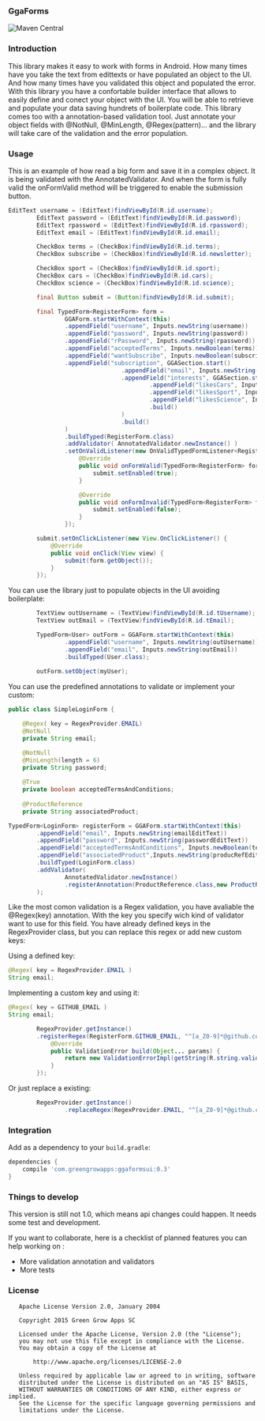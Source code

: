 ### GgaForms
![Maven Central](https://maven-badges.herokuapp.com/maven-central/com.greengrowapps/ggaforms/badge.svg?style=flat)

### Introduction
This library makes it easy to work with forms in Android. How many times have you take the text from edittexts or have populated an object to the UI. And how many times have you validated this object and populated the error. With this library you have a confortable builder interface that allows to easily define and conect your object with the UI. You will be able to retrieve and populate your data saving hundrets of boilerplate code.
This library comes too with a annotation-based validation tool. Just annotate your object fields with @NotNull, @MinLength, @Regex(pattern)... and the library will take care of the validation and the error population.

### Usage

This is an example of how read a big form and save it in a complex object. It is being validated with the AnnotatedValidator. And when the form is fully valid the onFormValid method will be triggered to enable the submission button. 

```java
EditText username = (EditText)findViewById(R.id.username);
        EditText password = (EditText)findViewById(R.id.password);
        EditText rpassword = (EditText)findViewById(R.id.rpassword);
        EditText email = (EditText)findViewById(R.id.email);

        CheckBox terms = (CheckBox)findViewById(R.id.terms);
        CheckBox subscribe = (CheckBox)findViewById(R.id.newsletter);

        CheckBox sport = (CheckBox)findViewById(R.id.sport);
        CheckBox cars = (CheckBox)findViewById(R.id.cars);
        CheckBox science = (CheckBox)findViewById(R.id.science);

        final Button submit = (Button)findViewById(R.id.submit);

        final TypedForm<RegisterForm> form =
                GGAForm.startWithContext(this)
                .appendField("username", Inputs.newString(username))
                .appendField("password", Inputs.newString(password))
                .appendField("rPassword", Inputs.newString(rpassword))
                .appendField("acceptedTerms", Inputs.newBoolean(terms))
                .appendField("wantSubscribe", Inputs.newBoolean(subscribe))
                .appendField("subscription", GGASection.start()
                                .appendField("email", Inputs.newString(email))
                                .appendField("interests", GGASection.start()
                                        .appendField("likesCars", Inputs.newBoolean(cars))
                                        .appendField("likesSport", Inputs.newBoolean(sport))
                                        .appendField("likesScience", Inputs.newBoolean(science))
                                        .build()
                                )
                                .build()
                )
                .buildTyped(RegisterForm.class)
                .addValidator( AnnotatedValidator.newInstance() )
                .setOnValidListener(new OnValidTypedFormListener<RegisterForm>() {
                    @Override
                    public void onFormValid(TypedForm<RegisterForm> form, RegisterForm object) {
                        submit.setEnabled(true);
                    }

                    @Override
                    public void onFormInvalid(TypedForm<RegisterForm> form) {
                        submit.setEnabled(false);
                    }
                });

        submit.setOnClickListener(new View.OnClickListener() {
            @Override
            public void onClick(View view) {
                submit(form.getObject());
            }
        });
```
You can use the library just to populate objects in the UI avoiding boilerplate:

```java
        TextView outUsername = (TextView)findViewById(R.id.tUsername);
        TextView outEmail = (TextView)findViewById(R.id.tEmail);

        TypedForm<User> outForm = GGAForm.startWithContext(this)
                .appendField("username", Inputs.newString(outUsername))
                .appendField("email", Inputs.newString(outEmail))
                .buildTyped(User.class);
                
        outForm.setObject(myUser);
```
You can use the predefined annotations to validate or implement your custom:

```java
public class SimpleLoginForm {

    @Regex( key = RegexProvider.EMAIL)
    @NotNull
    private String email;

    @NotNull
    @MinLength(length = 6)
    private String password;
    
    @True
    private boolean acceptedTermsAndConditions;
    
    @ProductReference
    private String associatedProduct;
```

```java
TypedForm<LoginForm> registerForm = GGAForm.startWithContext(this)
        .appendField("email", Inputs.newString(emailEditText))
        .appendField("password", Inputs.newString(passwordEditText))
        .appendField("acceptedTermsAndConditions", Inputs.newBoolean(termsCheckBox))
        .appendField("associatedProduct",Inputs.newString(producRefEditText))
        .buildTyped(LoginForm.class)
        .addValidator( 
                AnnotatedValidator.newInstance()
                .registerAnnotation(ProductReference.class,new ProductReferenceValidatorProvider())
        );
```
Like the most comon validation is a Regex validation, you have avaliable the @Regex(key) annotation. With the key you specify wich kind of validator want to use for this field. You have already defined keys in the RegexProvider class, but you can replace this regex or add new custom keys:

Using a defined key:
```java
@Regex( key = RegexProvider.EMAIL )
String email;
```
Implementing a custom key and using it:
```java
@Regex( key = GITHUB_EMAIL )
String email;
```
```java
        RegexProvider.getInstance()
        .registerRegex(RegisterForm.GITHUB_EMAIL, "^[a_Z0-9]*@github.com$", new ErrorBuilder(){
            @Override
            public ValidationError build(Object... params) {
                return new ValidationErrorImpl(getString(R.string.validGithubEmail));
            }
        });
```
Or just replace a existing:
```java
        RegexProvider.getInstance()
                .replaceRegex(RegexProvider.EMAIL, "^[a_Z0-9]*@github.com$");
```
    
### Integration

Add as a dependency to your ``build.gradle``:

```groovy
dependencies {
    compile 'com.greengrowapps:ggaformsui:0.3'
}
```
    
### Things to develop
This version is still not 1.0, which means api changes could happen. It needs some test and development.

If you want to collaborate, here is a checklist of planned features you can help working on :
+ More validation annotation and validators
+ More tests

### License

```
   Apache License Version 2.0, January 2004

   Copyright 2015 Green Grow Apps SC

   Licensed under the Apache License, Version 2.0 (the "License");
   you may not use this file except in compliance with the License.
   You may obtain a copy of the License at

       http://www.apache.org/licenses/LICENSE-2.0

   Unless required by applicable law or agreed to in writing, software
   distributed under the License is distributed on an "AS IS" BASIS,
   WITHOUT WARRANTIES OR CONDITIONS OF ANY KIND, either express or implied.
   See the License for the specific language governing permissions and
   limitations under the License.

```
    
